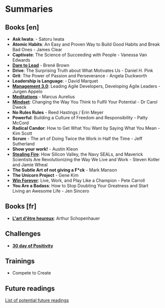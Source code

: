 # Summaries

## Books [en]
* __Ask Iwata__: - Satoru Iwata
* __Atomic Habits__: An Easy and Proven Way to Build Good Habits and Break Bad Ones - James Clear
* __Captivate__: The Science of Succeeding with People - Vanessa Van Edwards
* [__Dare to Lead__](books/dare_to_lead.md) - Brené Brown
* __Drive__: The Surprising Truth about What Motivates Us - Daniel H. Pink
* __Grit__: The Power of Passion and Perseverance - Angela Duckworth
* __Leadership is Language__: - David Marquet
* [__Management 3.0__](/books/management30.md): Leading Agile Developers, Developing Agile Leaders - Jurgen Appelo
* [__Meditations__](/books/meditations.md) - Marcus Aurelius
* [__Mindset__](/books/mindset.md): Changing the Way You Think to Fulfil Your Potential - Dr Carol Dweck
* __No Rules Rules__ - Reed Hastings / Erin Meyer
* __Powerful__: Building a Culture of Freedom and Responsibility - Patty McCord
* __Radical Candor__: How to Get What You Want by Saying What You Mean - Kim Scott
* __Scrum__ - The art of Doing Twice the Work in Half the Time - Jeff Sutherland
* __Show your work!__ - Austin Kleon
* [__Stealing Fire__](/books/stealing_fire.md): How Silicon Valley, the Navy SEALs, and Maverick Scientists Are Revolutionizing the Way We Live and Work - Steven Kotler and Jamie Wheal
* __The Subtle Art of not giving a F*ck__ - Mark Manson
* __The Unicorn Project__ - Gene Kim
* [__Win Forever__](/books/win_forever.md): Live, Work, and Play Like a Champion - Pete Carroll
* __You Are a Badass__: How to Stop Doubting Your Greatness and Start Living an Awesome Life - Jen Sincero

## Books [fr]

* [__L'art d'être heureux__](books/lart_detre_heureux.md): Arthur Schopenhauer


## Challenges
* [__30 day of Positivity__](/challenges/30_day_positivity.md)

## Trainings

- Compete to Create

## Future readings
[List of potential future readings](./next.md)
